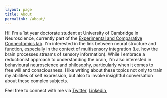 ```yaml
---
layout: page
title: About
permalink: /about/
---
```


Hi! I'm a 1st year doctorate student at University of Cambridge in Neuroscience, currently part of the [Experimental and Comparative Connectomics lab](https://syn.mrc-lmb.cam.ac.uk/index.html). I'm interested in the link between neural structure and function, especially in the context of multisensory integration (i.e. how the brain processes streams of sensory information). While I embrace a reductionist approach to understanding the brain, I'm also  interested in behavioural neuroscience and philosophy, particularly when it comes to free will and consciousness. I like writing about these topics not only to train my abilities of self expression, but also to invoke insightful conversation about these complex subjects. 


Feel free to connect with me via [Twitter](), [Linkedin](),  


[jekyll-organization]: https://github.com/jekyll
